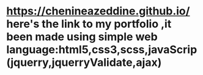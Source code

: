 # https://chenineazeddine.github.io/ here's the link to my portfolio ,it been made using simple web language:html5,css3,scss,javaScrip(jquerry,jquerryValidate,ajax)
